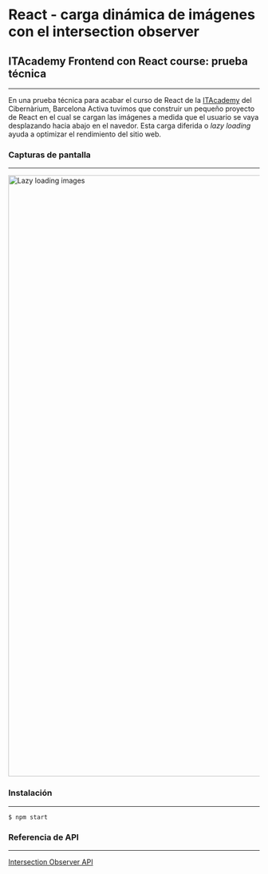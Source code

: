 # React - carga dinámica de imágenes con el intersection observer

## ITAcademy Frontend con React course: prueba técnica
***

En una prueba técnica para acabar el curso de React de la [ITAcademy](https://cibernarium.barcelonactiva.cat/web/guest/ficha-actividad?activityId=1053832) del Cibernàrium, Barcelona Activa tuvimos que construir un pequeño proyecto de React en el cual se cargan las imágenes a medida que el usuario se vaya desplazando hacia abajo en el navedor. Esta carga diferida o *lazy loading* ayuda a optimizar el rendimiento del sitio web.

### Capturas de pantalla
***

<img width="1205" alt="Lazy loading images" src="https://user-images.githubusercontent.com/47662713/121773874-23fcfe80-cb7f-11eb-991e-e7d3904dbedd.png">

### Instalación
***
```
$ npm start
```

### Referencia de API
***
[Intersection Observer API](https://developer.mozilla.org/en-US/docs/Web/API/Intersection_Observer_API)
